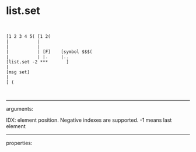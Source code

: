 # list.set

```


[1 2 3 4 5( [1 2(
|           |
|           |
|           | [F]    [symbol $$$(
|           | |.     |..
[list.set -2 ***       ]
|
[msg set]
|
[ (

            
```
---
arguments:

IDX: element position. Negative indexes are supported. -1
            means last element<br>

---
properties:


